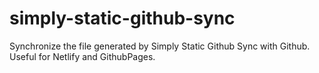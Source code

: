 # simply-static-github-sync
Synchronize the file generated by Simply Static Github Sync with Github. Useful for Netlify and GithubPages.

